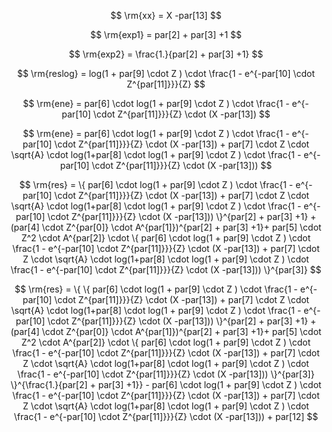$$
\rm{xx} = X -par[13]
$$


$$
 \rm{exp1} = par[2] + par[3] +1
$$

$$
\rm{exp2} = \frac{1.}{par[2] + par[3] +1}
$$

$$
\rm{reslog} = log(1 + par[9] \cdot Z ) \cdot \frac{1 - e^{-par[10] \cdot Z^{par[11]}}}{Z}
$$

$$
\rm{ene} = par[6]  \cdot  log(1 + par[9] \cdot Z ) \cdot \frac{1 - e^{-par[10] \cdot Z^{par[11]}}}{Z} \cdot (X -par[13])
$$

$$
\rm{ene} =  par[6]  \cdot  log(1 + par[9] \cdot Z ) \cdot \frac{1 - e^{-par[10] \cdot Z^{par[11]}}}{Z} \cdot (X -par[13]) + par[7] \cdot Z \cdot \sqrt{A} \cdot log(1+par[8] \cdot  log(1 + par[9] \cdot Z ) \cdot \frac{1 - e^{-par[10] \cdot Z^{par[11]}}}{Z} \cdot (X -par[13]))
$$


$$
\rm{res} = \{ par[6]  \cdot  log(1 + par[9] \cdot Z ) \cdot \frac{1 - e^{-par[10] \cdot Z^{par[11]}}}{Z} \cdot (X -par[13]) + par[7] \cdot Z \cdot \sqrt{A} \cdot log(1+par[8] \cdot  log(1 + par[9] \cdot Z ) \cdot \frac{1 - e^{-par[10] \cdot Z^{par[11]}}}{Z} \cdot (X -par[13])) \}^{par[2] + par[3] +1} +
 (par[4] \cdot Z^{par[0]} \cdot A^{par[1]})^{par[2] + par[3] +1}+ 
 par[5] \cdot Z^2 \cdot A^{par[2]} \cdot \{ par[6]  \cdot  log(1 + par[9] \cdot Z ) \cdot \frac{1 - e^{-par[10] \cdot Z^{par[11]}}}{Z} \cdot (X -par[13]) + par[7] \cdot Z \cdot \sqrt{A} \cdot log(1+par[8] \cdot  log(1 + par[9] \cdot Z ) \cdot \frac{1 - e^{-par[10] \cdot Z^{par[11]}}}{Z} \cdot (X -par[13]))  \}^{par[3]}
$$


$$
\rm{res} = \{  \{ par[6]  \cdot  log(1 + par[9] \cdot Z ) \cdot \frac{1 - e^{-par[10] \cdot Z^{par[11]}}}{Z} \cdot (X -par[13]) + par[7] \cdot Z \cdot \sqrt{A} \cdot log(1+par[8] \cdot  log(1 + par[9] \cdot Z ) \cdot \frac{1 - e^{-par[10] \cdot Z^{par[11]}}}{Z} \cdot (X -par[13])) \}^{par[2] + par[3] +1} +
 (par[4] \cdot Z^{par[0]} \cdot A^{par[1]})^{par[2] + par[3] +1}+ 
 par[5] \cdot Z^2 \cdot A^{par[2]} \cdot \{ par[6]  \cdot  log(1 + par[9] \cdot Z ) \cdot \frac{1 - e^{-par[10] \cdot Z^{par[11]}}}{Z} \cdot (X -par[13]) + par[7] \cdot Z \cdot \sqrt{A} \cdot log(1+par[8] \cdot  log(1 + par[9] \cdot Z ) \cdot \frac{1 - e^{-par[10] \cdot Z^{par[11]}}}{Z} \cdot (X -par[13]))  \}^{par[3]} \}^{\frac{1.}{par[2] + par[3] +1}} - par[6]  \cdot  log(1 + par[9] \cdot Z ) \cdot \frac{1 - e^{-par[10] \cdot Z^{par[11]}}}{Z} \cdot (X -par[13]) + par[7] \cdot Z \cdot \sqrt{A} \cdot log(1+par[8] \cdot  log(1 + par[9] \cdot Z ) \cdot \frac{1 - e^{-par[10] \cdot Z^{par[11]}}}{Z} \cdot (X -par[13])) + par[12]
$$